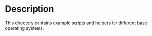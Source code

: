 # Description

This directory contains example scripts and helpers for different base operating systems.
